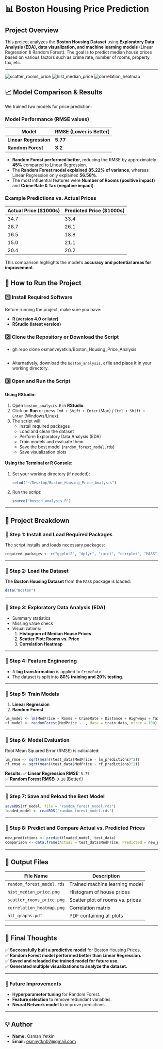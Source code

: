 # 📊 Boston Housing Price Prediction

## **Project Overview**
This project analyzes the **Boston Housing Dataset** using **Exploratory Data Analysis (EDA), data visualization, and machine learning models** (Linear Regression & Random Forest). The goal is to predict median house prices based on various factors such as crime rate, number of rooms, property tax, etc.

---
![scatter_rooms_price](https://github.com/user-attachments/assets/78676206-5352-4198-b184-629b1a7ca9d7)
![hist_median_price](https://github.com/user-attachments/assets/e042641d-b1d4-4435-9c6d-57e1ee1012c3)
![correlation_heatmap](https://github.com/user-attachments/assets/ae857303-7659-4026-86e1-63f3dec65fdd)

## **📈 Model Comparison & Results**
We trained two models for price prediction:

### **Model Performance (RMSE values)**
| Model                 | RMSE (Lower is Better) |
|----------------------|----------------------|
| **Linear Regression** | **5.77** |
| **Random Forest** | **3.2** |

- **Random Forest performed better**, reducing the RMSE by approximately **45%** compared to Linear Regression.
- The **Random Forest model explained 85.22% of variance**, whereas Linear Regression only explained **56.58%**.
- The most influential features were **Number of Rooms (positive impact)** and **Crime Rate & Tax (negative impact)**.

### **Example Predictions vs. Actual Prices**
| Actual Price ($1000s) | Predicted Price ($1000s) |
|----------------------|----------------------|
| 34.7 | 33.4 |
| 28.7 | 26.1 |
| 16.5 | 18.8 |
| 15.0 | 21.1 |
| 20.4 | 20.2 |

This comparison highlights the model’s **accuracy and potential areas for improvement**.

## **🔹 How to Run the Project**
### **1️⃣ Install Required Software**
Before running the project, make sure you have:
- **R (version 4.0 or later)**
- **RStudio (latest version)**

### **2️⃣ Clone the Repository or Download the Script**
- gh repo clone osmanveyetkin/Boston_Housing_Price_Analysis
  ```
- Alternatively, download the `boston_analysis.R` file and place it in your working directory.

### **3️⃣ Open and Run the Script**
#### **Using RStudio:**
1. Open `boston_analysis.R` in **RStudio**.
2. Click on **Run** or press `Cmd + Shift + Enter` (Mac) / `Ctrl + Shift + Enter` (Windows/Linux).
3. The script will:
   - Install required packages
   - Load and clean the dataset
   - Perform Exploratory Data Analysis (EDA)
   - Train models and evaluate them
   - Save the best model (`random_forest_model.rds`)
   - Save visualization plots

#### **Using the Terminal or R Console:**
1. Set your working directory (if needed):
   ```r
   setwd("~/Desktop/Boston_Housing_Price_Analysis")
   ```
2. Run the script:
   ```r
   source("boston_analysis.R")
   ```

---

## **🔹 Project Breakdown**
### **📌 Step 1: Install and Load Required Packages**
The script installs and loads necessary packages:
```r
required_packages <- c("ggplot2", "dplyr", "caret", "corrplot", "MASS", "randomForest")
```

---

### **📌 Step 2: Load the Dataset**
The **Boston Housing Dataset** from the `MASS` package is loaded:
```r
data("Boston")
```

---

### **📌 Step 3: Exploratory Data Analysis (EDA)**
- Summary statistics
- Missing value check
- Visualizations:
  1. **Histogram of Median House Prices**
  2. **Scatter Plot: Rooms vs. Price**
  3. **Correlation Heatmap**

---

### **📌 Step 4: Feature Engineering**
- A **log transformation** is applied to `CrimeRate`
- The dataset is split into **80% training and 20% testing**.

---

### **📌 Step 5: Train Models**
1. **Linear Regression**
2. **Random Forest**
  
```r
lm_model <- lm(MedPrice ~ Rooms + CrimeRate + Distance + Highways + Tax, data = train_data)
rf_model <- randomForest(MedPrice ~ ., data = train_data, ntree = 100)
```

---

### **📌 Step 6: Model Evaluation**
Root Mean Squared Error (RMSE) is calculated:
```r
lm_rmse <- sqrt(mean((test_data$MedPrice - lm_predictions)^2))
rf_rmse <- sqrt(mean((test_data$MedPrice - rf_predictions)^2))
```
**Results:**
✅ **Linear Regression RMSE:** `5.77`  
✅ **Random Forest RMSE:** `3.20` (Better!)

---

### **📌 Step 7: Save and Reload the Best Model**
```r
saveRDS(rf_model, file = "random_forest_model.rds")
loaded_model <- readRDS("random_forest_model.rds")
```

---

### **📌 Step 8: Predict and Compare Actual vs. Predicted Prices**
```r
new_predictions <- predict(loaded_model, test_data)
comparison <- data.frame(Actual = test_data$MedPrice, Predicted = new_predictions)
```

---

## **🔹 Output Files**
| File Name | Description |
|-----------|-------------|
| `random_forest_model.rds` | Trained machine learning model |
| `hist_median_price.png` | Histogram of house prices |
| `scatter_rooms_price.png` | Scatter plot of rooms vs. prices |
| `correlation_heatmap.png` | Correlation matrix |
| `all_graphs.pdf` | PDF containing all plots |

---

## **🔹 Final Thoughts**
✅ **Successfully built a predictive model** for Boston Housing Prices.  
✅ **Random Forest model performed better than Linear Regression.**  
✅ **Saved and reloaded the trained model for future use.**  
✅ **Generated multiple visualizations to analyze the dataset.**  

---

### **📌 Future Improvements**
- **Hyperparameter tuning** for Random Forest.
- **Feature selection** to remove redundant variables.
- **Neural Network model** to improve predictions.

---

## **💡 Author**
- **Name:** Osman Yetkin  
- **Email:** osmnytkn02@gmail.com  
